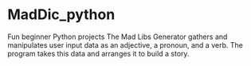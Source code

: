 # MadDic_python
Fun beginner Python projects
The Mad Libs Generator gathers and manipulates user input data as an adjective, a pronoun, and a verb.
The program takes this data and arranges it to build a story.
